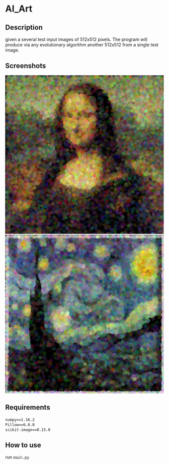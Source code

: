 # AI_Art


## Description

given a several test input images of 512x512 pixels. The program will produce via any evolutionary algorithm another 512x512 from a single test image.


## Screenshots
![alt text](https://github.com/KelDakroury/AI_Art/blob/master/outputs/MonaLisa_circles.png)
![alt text](https://github.com/KelDakroury/AI_Art/blob/master/outputs/StarryNight_circles.png)


## Requirements
```
numpy==1.16.2
Pillow==6.0.0
scikit-image==0.15.0
```

## How to use

run `main.py`
